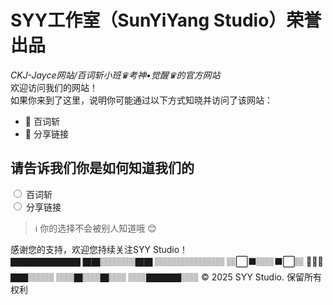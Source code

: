 # SYY工作室（SunYiYang Studio）荣誉出品  
*CKJ-Jayce网站/百词斩小班♛考神•觉醒♛的官方网站*  
欢迎访问我们的网站！<br>如果你来到了这里，说明你可能通过以下方式知晓并访问了该网站：  

- 🎯 百词斩
- 🔗 分享链接

## 请告诉我们你是如何知道我们的

<form>
  <input type="radio" id="baicizhan" name="source" value="baicizhan">
  <label for="baicizhan">百词斩</label><br>
  
  <input type="radio" id="share" name="source" value="share">
  <label for="share">分享链接</label><br>
  
  <div id="result" style="margin-top: 15px; padding: 10px; background: #f0f8ff; border-radius: 5px; display: none;">
    <!-- 结果将在这里显示 -->
  </div>
</form>

> ℹ️ 你的选择不会被别人知道哦 😊

<script>
  document.addEventListener('DOMContentLoaded', function() {
    const radios = document.querySelectorAll('input[name="source"]');
    const resultDiv = document.getElementById('result');
    
    radios.forEach(radio => {
      radio.addEventListener('change', function() {
        if (this.value === 'baicizhan') {
          resultDiv.innerHTML = '感谢您通过百词斩访问！<br>请返回到百词斩更改昵称为`ckj`以说明您访问了该网站';
          resultDiv.style.display = 'block';
          resultDiv.style.color = '#d9534f';
          resultDiv.style.backgroundColor = '#f2dede';
        } else if (this.value === 'share') {
          resultDiv.innerHTML = '感谢您通过分享链接访问！<br>欢迎探索SYY工作室的更多内容。';
          resultDiv.style.display = 'block';
          resultDiv.style.color = '#5cb85c';
          resultDiv.style.backgroundColor = '#dff0d8';
        }
      });
    });
  });
</script>
感谢您的支持，欢迎您持续关注SYY Studio！  
🏿🏿🏿🏿🏿🏿🏿🏿
🏿🏿🏽🏽🏽🏽🏿🏿
🏽🏽🏽🏽🏽🏽🏽🏽
🏽⬜⬛🏽🏽⬛⬜🏽
🏽🏽🏽🏿🏿🏽🏽🏽
🏽🏽🏿🏽🏽🏿🏽🏽
🏽🏽🏿🏿🏿🏿🏽🏽‍‍
© 2025 SYY Studio. 保留所有权利

